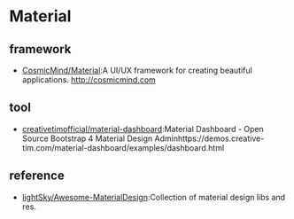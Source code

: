 # Material


## framework

* [CosmicMind/Material](https://github.com/CosmicMind/Material):A UI/UX framework for creating beautiful applications. http://cosmicmind.com

## tool

* [creativetimofficial/material-dashboard](https://github.com/creativetimofficial/material-dashboard):Material Dashboard - Open Source Bootstrap 4 Material Design Adminhttps://demos.creative-tim.com/material-dashboard/examples/dashboard.html

## reference

* [lightSky/Awesome-MaterialDesign](https://github.com/lightSky/Awesome-MaterialDesign):Collection of material design libs and res.
